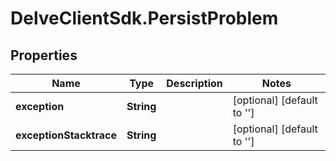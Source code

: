 # DelveClientSdk.PersistProblem

## Properties

Name | Type | Description | Notes
------------ | ------------- | ------------- | -------------
**exception** | **String** |  | [optional] [default to &#39;&#39;]
**exceptionStacktrace** | **String** |  | [optional] [default to &#39;&#39;]


